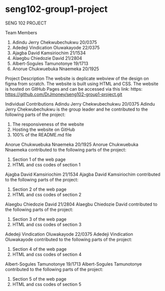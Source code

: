# seng102-group1-project

SENG 102 PROJECT

Team Members
 1. Adindu Jerry Chekwubechukwu 20/0375
 2. Adedeji Vindication Oluwakayode 22/0375
 3. Ajagba David Kamsiriochim 21/1534
 4. Alaegbu Chiedozie David 21/2804
 5. Albert-Sogules Tamunotonye 19/1713
 6. Anorue Chukwuebuka Nnaemeka 20/1925

Project Description
The website is deplicate webview of the design on figma from scratch. The website is built using HTML and CSS. The website is hosted on GitHub Pages and can be accessed via this link: https: https://github.com/DrJmoney/seng102-group1-project.git

Individual Contributions
Adindu Jerry Chekwubechukwu 20/0375
Adindu Jerry Chekwubechukwu is the group leader and he contributed to the following parts of the project:
 1. The responsiveness of the website
 2. Hosting the website on GitHub
 3. 100% of the README.md file

Anorue Chukwuebuka Nnaemeka 20/1925
Anorue Chukwuebuka Nnaemeka contributed to the following parts of the project:
 1. Section 1 of the web page
 2. HTML and css codes of section 1

Ajagba David Kamsiriochim 21/1534
Ajagba David Kamsiriochim contributed to the following parts of the project:
 1. Section 2 of the web page
 2. HTML and css codes of section 2

Alaegbu Chiedozie David 21/2804
Alaegbu Chiedozie David contributed to the following parts of the project:
 1. Section 3 of the web page
 2. HTML and css codes of section 3

Adedeji Vindication Oluwakayode 22/0375
Adedeji Vindication Oluwakayode contributed to the following parts of the project:
 1. Section 4 of the web page
 2. HTML and css codes of section 4

Albert-Sogules Tamunotonye 19/1713
Albert-Sogules Tamunotonye contributed to the following parts of the project:
 1. Section 5 of the web page
 2. HTML and css codes of section 5

